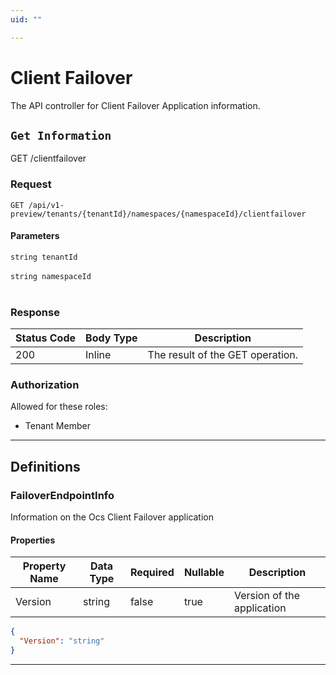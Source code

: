 ```yaml
---
uid: ""

---
```


# Client Failover
The API controller for Client Failover Application information.

## `Get Information`

<a id="opIdClientFailover_Get Information"></a>

GET /clientfailover

<h3>Request</h3>

```text 
GET /api/v1-preview/tenants/{tenantId}/namespaces/{namespaceId}/clientfailover
```

<h4>Parameters</h4>

`string tenantId`
<br/><br/>`string namespaceId`
<br/><br/>

<h3>Response</h3>

|Status Code|Body Type|Description|
|---|---|---|
|200|Inline|The result of the GET operation.|

<h3>Authorization</h3>

Allowed for these roles: 
<ul>
<li>Tenant Member</li>
</ul>

---
## Definitions

### FailoverEndpointInfo

<a id="schemafailoverendpointinfo"></a>
<a id="schema_FailoverEndpointInfo"></a>
<a id="tocSfailoverendpointinfo"></a>
<a id="tocsfailoverendpointinfo"></a>

Information on the Ocs Client Failover application

<h4>Properties</h4>

|Property Name|Data Type|Required|Nullable|Description|
|---|---|---|---|---|
|Version|string|false|true|Version of the application|

```json
{
  "Version": "string"
}

```

---

